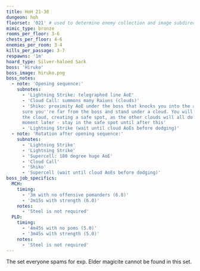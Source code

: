 ```yaml
---
title: HoH 21-30
dungeon: hoh
floorset: '021' # used to determine enemy collection and image subdirectory
mimic_type: bronze
rooms_per_floor: 3-6
chests_per_floor: 4-6
enemies_per_room: 3-4
kills_per_passage: 3-7
respawns: '1m'
hoard_type: Silver-haloed Sack
boss: 'Hiruko'
boss_image: hiruko.png
boss_notes:
  - note: 'Opening sequence:'
    subnotes:
      - 'Lightning Strike: telegraphed line AoE'
      - 'Cloud Call: summons many Raiuns (clouds)'
      - 'Shiko: proximity AoE under the boss that knocks you into the air; make
      sure you''re far from the boss and stand under a cloud. You will break
      the cloud, creating a safe spot, as the other clouds will all do AoEs a
      moment later - stay in the safe spot until after this'
      - 'Lightning Strike (wait until cloud AoEs before dodging)'
  - note: 'Rotation after opening sequence:'
    subnotes:
      - 'Lightning Strike'
      - 'Lightning Strike'
      - 'Supercell: 180 degree huge AoE'
      - 'Cloud Call'
      - 'Shiko'
      - 'Supercell (wait until cloud AoEs before dodging)'
boss_job_specifics:
  MCH:
    timing:
      - '3m with no offensive pomanders (6.0)'
      - '2m15s with strength (6.0)'
    notes:
      - 'Steel is not required'
  PLD:
    timing:
      - '4m45s with no poms (5.0)'
      - '3m45s with strength (5.0)'
    notes:
      - 'Steel is not required'
---
```


The set everyone spams for exp. Elder magicite cannot be found in this set.
